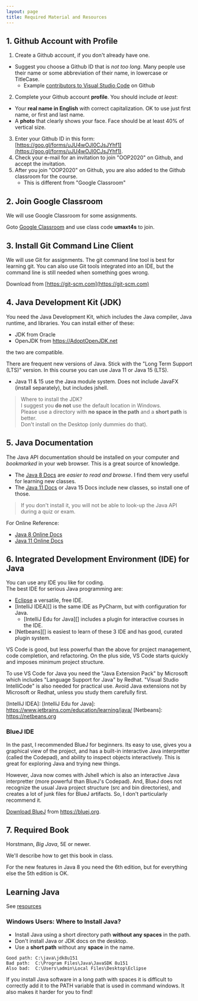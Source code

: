 ```yaml
---
layout: page
title: Required Material and Resources
---
```


## 1. Github Account with Profile

1. Create a Github account, if you don't already have one.  
  * Suggest you choose a Github ID that is *not too long*. Many people use their name or some abbreviation of their name, in lowercase or TitleCase.
      - Example [contributors to Visual Studio Code](https://github.com/microsoft/vscode/graphs/contributors) on Github 
2. Complete your Github account **profile**.  You should include *at least*:
  * Your **real name in English** with correct capitalization. OK to use just first name, or first and last name.
  * A **photo** that clearly shows your face. Face should be at least 40% of vertical size.
3. Enter your Github ID in this form: 
[https://goo.gl/forms/uJU4wOJl0CJsJYhf1](https://goo.gl/forms/uJU4wOJl0CJsJYhf1).    
4. Check your e-mail for an invitation to join "OOP2020" on Github, and accept the invitation.
5. After you join "OOP2020" on Github, you are also added to the Github classroom for the course.
    * This is different from "Google Classroom"

## 2. Join Google Classroom

We will use Google Classroom for some assignments. 

Goto [Google Classroom](https://classroom.google.com) and use class code **umaxt4s** to join.

## 3. Install Git Command Line Client

We will use Git for assignments.  The git command line tool is best for
learning git.
You can also use Git tools integrated into an IDE, but the command line is still needed when something goes wrong. 

Download from [https://git-scm.com](https://git-scm.com)

## 4. Java Development Kit (JDK)

You need the Java Development Kit, which includes the Java compiler, 
Java runtime, and libraries.  You can install either of these:

* JDK from Oracle
* OpenJDK from https://AdoptOpenJDK.net

the two are compatible.  

There are frequent new versions of Java.
Stick with the "Long Term Support (LTS)" version.
In this course you can use Java 11 or Java 15 (LTS).

* Java 11 & 15 use the Java module system. Does not include JavaFX (install separately), but includes jshell.

> Where to install the JDK?    
> I suggest you **do not** use the default location in Windows.    
> Please use a directory with **no space in the path** and a **short path** is better.     
> Don't install on the Desktop (only dummies do that).

## 5. Java Documentation

The Java API documentation should be installed on your computer and *bookmarked* in your web browser. This is a great source of knowledge.  

* The [Java 8 Docs][] are *easier to read and browse*. I find them very useful for learning new classes.
* The [Java 11 Docs][] or Java 15 Docs include new classes, so install one of those.

> If you don't install it, you will not be able to look-up the Java API during a quiz or exam.

For Online Reference: 
* [Java 8 Online Docs][]
* [Java 11 Online Docs][]


[Java Development Kits]: https://www.oracle.com/technetwork/java/javase/downloads/index.html
[Java Development Kit 8]: https://www.oracle.com/technetwork/java/javase/downloads/jdk8-downloads-2133151.html
[Java Development Kit 11]:https://www.oracle.com/technetwork/java/javase/downloads/jdk11-downloads-5066655.html
[Java 8 Docs]: https://www.oracle.com/technetwork/java/javase/documentation/jdk8-doc-downloads-2133158.html
[Java 11 Docs]: https://www.oracle.com/technetwork/java/javase/documentation/jdk11-doc-downloads-5097203.html
[Java 8 Online Docs]: http://docs.oracle.com/javase/8/docs/
[Java 11 Online Docs]: http://docs.oracle.com/javase/11/docs/

## 6. Integrated Development Environment (IDE) for Java

You can use any IDE you like for coding.  
The best IDE for serious Java programming are:

* [Eclipse][] a versatile, free IDE.
* [IntelliJ IDEA][] is the same IDE as PyCharm, but with configuration for Java.
  - [IntelliJ Edu for Java][] includes a plugin for interactive courses in the IDE.
* [Netbeans][] is easiest to learn of these 3 IDE and has good, curated plugin system.

VS Code is good, but less powerful than the above for project management, code completion, and refactoring. 
On the plus side, VS Code starts quickly and imposes minimum project structure.

To use VS Code for Java you need the "Java Extension Pack" by Microsoft which includes "Language Support for Java" by Redhat. "Visual Studio IntelliCode" is also needed for practical use.  Avoid Java extensions not by Microsoft or Redhat, unless you study them carefully first. 

[Eclipse]: https://eclipse.org
[IntelliJ IDEA]: 
[IntelliJ Edu for Java]: https://www.jetbrains.com/education/learning/java/ 
[Netbeans]: https://netbeans.org

### BlueJ IDE

In the past, I recommended BlueJ for beginners. 
Its easy to use, gives you a graphical view of the project,
and has a built-in interactive Java interpretter (called the Codepad),
and ability to inspect objects interactively. 
This is great for exploring Java and trying new things.

However, Java now comes with Jshell which is also an interactive
Java interpretter (more powerful than BlueJ's Codepad).
And, BlueJ does not recognize the usual Java project structure (src and bin directories), and creates a lot of junk files for BlueJ artifacts.
So, I don't particularly recommend it.

[Download BlueJ](https://bluej.org) from https://bluej.org.

## 7. Required Book

Horstmann, *Big Java*, 5E or newer.  

We'll describe how to get this book in class.

For the new features in Java 8 you need the 6th edition, but for everything else the 5th edition is OK.

## Learning Java

See [resources](../resources)


### Windows Users: Where to Install Java?

* Install Java using a short directory path **without any spaces** in the path.
* Don't install Java or JDK docs on the desktop.
* Use a **short path** without any **space** in the name.
```
Good path: C:\java\jdk8u151 
Bad path:  C:\Program Files\Java\JavaSDK 8u151
Also bad:  C:\Users\admin\Local Files\Desktop\Eclipse
```

If you install Java software in a long path with spaces it is difficult to correctly add it to the PATH variable that is used in command windows.  It also makes it harder for you to find!
